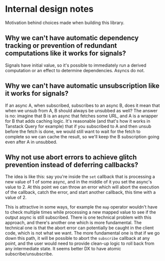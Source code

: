 # Internal design notes

Motivation behind choices made when building this library.

## Why we can't have automatic dependency tracking or prevention of redundant computations like it works for signals?

Signals have initial value, so it's possible to immediately run a derived computation or an effect to determine dependencies. Asyncs do not.

## Why we can't have automatic unsubscription like it works for signals?

If an async A, when subscribed, subscribes to an async B, does it mean that when we unsub from A, B should always be unsubbed as well? The answer is no: imagine that B is an async that fetches some URL, and A is a wrapper for B that adds caching logic. It's reasonable (and that's how it works in Tanstack Query for example) that if you subscribed to A and then unsub before the fetch is done, we would still want to wait for the fetch to complete so we can cache the result, so we'll keep the B subscription going even after A in unsubbed.

## Why not use abort errors to achieve glitch prevention instead of deferring callbacks?

The idea is like this: say you're inside the `set` callback that is processing a new value of 1 of some async, and in the middle of it you set the async's value to 2. At this point we can throw an error which will abort the execution of the callback, catch the error, and start another callback, this time with a value of 2.

This is attractive in some ways, for example the `map` operator wouldn't have to check multiple times while processing a new mapped value to see if the output async is still subscribed. There is one technical problem with this approach, and there's another one which is more fundamental. The technical one is that the abort error can potentially be caught in the client code, which is not what we want. The more fundamental one is that if we go down this path, it will be possible to abort the `subscribe` callback at any point, and the user would need to provide clean-up logic to roll back from any intermediate state. It seems better DX to have atomic subscribe/unsubscribe.
